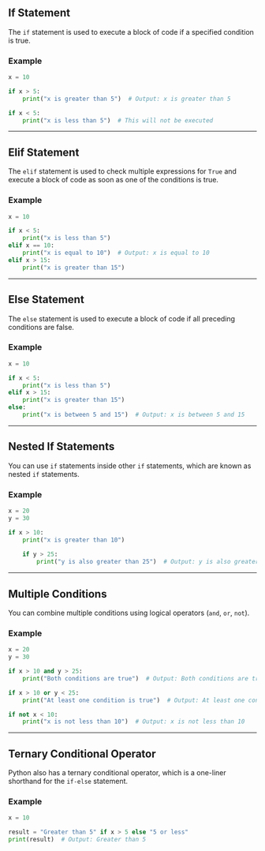 ## If Statement

The `if` statement is used to execute a block of code if a specified condition is true.

### Example
```python
x = 10

if x > 5:
    print("x is greater than 5")  # Output: x is greater than 5

if x < 5:
    print("x is less than 5")  # This will not be executed
```

---

## Elif Statement

The `elif` statement is used to check multiple expressions for `True` and execute a block of code as soon as one of the conditions is true.

### Example
```python
x = 10

if x < 5:
    print("x is less than 5")
elif x == 10:
    print("x is equal to 10")  # Output: x is equal to 10
elif x > 15:
    print("x is greater than 15")
```

---

## Else Statement

The `else` statement is used to execute a block of code if all preceding conditions are false.

### Example
```python
x = 10

if x < 5:
    print("x is less than 5")
elif x > 15:
    print("x is greater than 15")
else:
    print("x is between 5 and 15")  # Output: x is between 5 and 15
```

---

## Nested If Statements

You can use `if` statements inside other `if` statements, which are known as nested `if` statements.

### Example
```python
x = 20
y = 30

if x > 10:
    print("x is greater than 10")
    
    if y > 25:
        print("y is also greater than 25")  # Output: y is also greater than 25
```

---

## Multiple Conditions

You can combine multiple conditions using logical operators (`and`, `or`, `not`).

### Example
```python
x = 20
y = 30

if x > 10 and y > 25:
    print("Both conditions are true")  # Output: Both conditions are true

if x > 10 or y < 25:
    print("At least one condition is true")  # Output: At least one condition is true

if not x < 10:
    print("x is not less than 10")  # Output: x is not less than 10
```

---

## Ternary Conditional Operator

Python also has a ternary conditional operator, which is a one-liner shorthand for the `if-else` statement.

### Example
```python
x = 10

result = "Greater than 5" if x > 5 else "5 or less"
print(result)  # Output: Greater than 5
```
